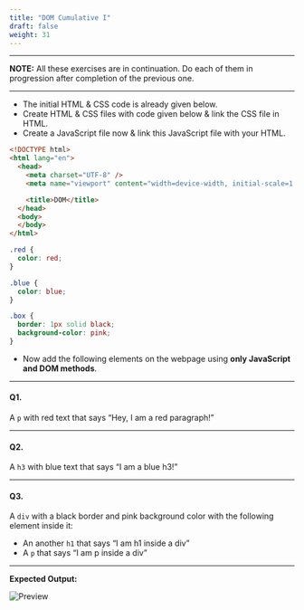 ```yaml
---
title: "DOM Cumulative I"
draft: false
weight: 31
---
```


---

**NOTE:** All these exercises are in continuation. Do each of them in progression after completion of the previous one.

---

- The initial HTML & CSS code is already given below.
- Create HTML & CSS files with code given below & link the CSS file in HTML.
- Create a JavaScript file now & link this JavaScript file with your HTML.

```html
<!DOCTYPE html>
<html lang="en">
  <head>
    <meta charset="UTF-8" />
    <meta name="viewport" content="width=device-width, initial-scale=1.0" />

    <title>DOM</title>
  </head>
  <body>
  </body>
</html>
```

```css
.red {
  color: red;
}

.blue {
  color: blue;
}

.box {
  border: 1px solid black;
  background-color: pink;
}
```

- Now add the following elements on the webpage using **only JavaScript and DOM methods**.

---

#### Q1.

A `p` with red text that says “Hey, I am a red paragraph!”

---

#### Q2.

A `h3` with blue text that says “I am a blue h3!”

---

#### Q3.

A `div` with a black border and pink background color with the following element inside it:
  - An another `h1` that says “I am h1 inside a div”
  - A `p` that says “I am p inside a div”

---

**Expected Output:**

![Preview](../../../../images/exercises/dom-final1/preview.png)